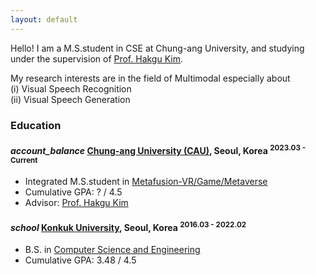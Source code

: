 ```yaml
---
layout: default
---
```


Hello!
I am a M.S.student in CSE at Chung-ang University, and studying under the supervision of [Prof. Hakgu Kim](https://www.irislab.cau.ac.kr/members/pi).

My research interests are in the field of Multimodal especially about\
(i) Visual Speech Recognition\
(ii) Visual Speech Generation


### Education

<h4 class="education">
  <i class="material-icons md-18">account_balance</i>
  <a href="">Chung-ang University (CAU)</a>, Seoul, Korea
  <sup>2023.03 - Current</sup>
</h4>

- Integrated M.S.student in [Metafusion-VR/Game/Metaverse]
- Cumulative GPA: ? / 4.5
- Advisor: [Prof. Hakgu Kim](https://www.irislab.cau.ac.kr/members/pi)

[Metafusion-VR/Game/Metaverse]: https://gsaim.cau.ac.kr


<h4 class="education">
  <i class="material-icons md-18">school</i>
  <a href="http://www.konkuk.ac.kr/do/Index.do">Konkuk University</a>, Seoul, Korea
  <sup>2016.03 - 2022.02</sup>
</h4>

- B.S. in [Computer Science and Engineering]
- Cumulative GPA: 3.48 / 4.5
<!--- Advisor:-->
[Computer Science and Engineering]: http://cse.konkuk.ac.kr


<!-- ### Publications -->
<!-- - **Papername** <br/>
authors, **my_name** <br/>
conference_name
<a class="code" href="homepage_address">[OpenReview]</a>
<a class="code" href="homepage_address">[arxiv]</a>
<a class="code" href="homepage_address">[pdf]</a>
<a class="code" href="homepage_address">[talk]</a>
<a class="code" href="homepage_address">[code]</a> -->



<!-- ### Awards & Honorships -->

<!-- - [**name**](homepage_address)(date) -->


<!-- ### Development Projects -->

<!-- - **Name** <sup>2019.02 - Current</sup> <a class="code" href="code_homepage address">[code]</a> <br/> 
detail -->

<!-- 
### Professional Activities -->
<!-- 
- **Reviewer of International Conferences** <br/>
IEEE/CVF International Conference on Computer Vision (ICCV) 2023 <br/>\
IEEE/CVF International Conference on Computer Vision (ICCV) 2023 <br/>\ -->
